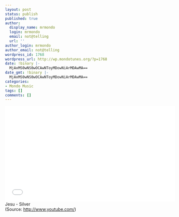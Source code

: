 ```yaml
---
layout: post
status: publish
published: true
author:
  display_name: mrmondo
  login: mrmondo
  email: not@telling
  url: ''
author_login: mrmondo
author_email: not@telling
wordpress_id: 1768
wordpress_url: http://wp.mondotunes.org/?p=1768
date: !binary |-
  MjAxMS0wNS0wOCAwNToyMDowNiArMDAwMA==
date_gmt: !binary |-
  MjAxMS0wNS0wOCAwNToyMDowNiArMDAwMA==
categories:
- Mondo Music
tags: []
comments: []
---
```

<iframe width="560" height="315" src="//www.youtube.com/embed/gBs-cZs9m8U" frameborder="0"> </iframe>
Jesu - Silver
<div class="attribution">(<span>Source:</span> <a href="http://www.youtube.com/">http://www.youtube.com/</a>)</div>
